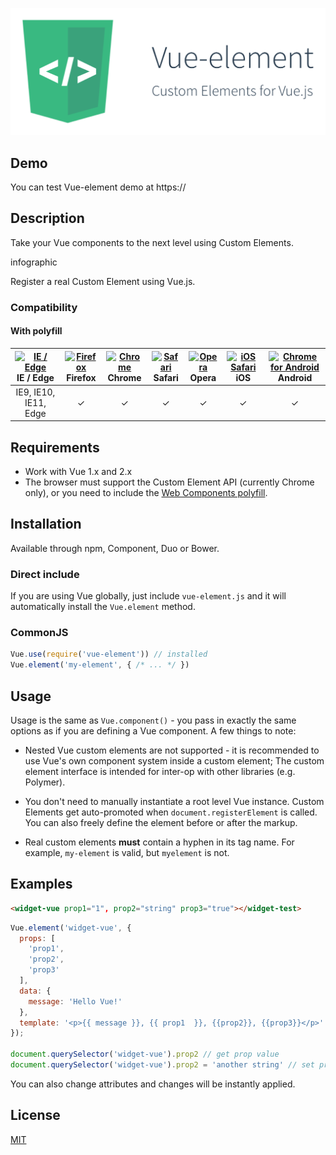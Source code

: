 ![Vue-element](src/demo/assets/images/vue-element-logo-text.png)

## Demo
You can test Vue-element demo at https://

## Description

Take your Vue components to the next level using Custom Elements.


infographic

Register a real Custom Element using Vue.js.

### Compatibility

#### With polyfill

| [<img src="https://raw.githubusercontent.com/godban/browsers-support-badges/master/src/images/edge.png" alt="IE / Edge" width="16px" height="16px" />](http://godban.github.io/browsers-support-badges/)</br>IE / Edge | [<img src="https://raw.githubusercontent.com/godban/browsers-support-badges/master/src/images/firefox.png" alt="Firefox" width="16px" height="16px" />](http://godban.github.io/browsers-support-badges/)</br>Firefox | [<img src="https://raw.githubusercontent.com/godban/browsers-support-badges/master/src/images/chrome.png" alt="Chrome" width="16px" height="16px" />](http://godban.github.io/browsers-support-badges/)</br>Chrome | [<img src="https://raw.githubusercontent.com/godban/browsers-support-badges/master/src/images/safari.png" alt="Safari" width="16px" height="16px" />](http://godban.github.io/browsers-support-badges/)</br>Safari | [<img src="https://raw.githubusercontent.com/godban/browsers-support-badges/master/src/images/opera.png" alt="Opera" width="16px" height="16px" />](http://godban.github.io/browsers-support-badges/)</br>Opera | [<img src="https://raw.githubusercontent.com/godban/browsers-support-badges/master/src/images/safari-ios.png" alt="iOS Safari" width="16px" height="16px" />](http://godban.github.io/browsers-support-badges/)</br>iOS | [<img src="https://raw.githubusercontent.com/godban/browsers-support-badges/master/src/images/chrome-android.png" alt="Chrome for Android" width="16px" height="16px" />](http://godban.github.io/browsers-support-badges/)</br>Android |
|:---------:|:---------:|:---------:|:---------:|:---------:|:---------:|:---------:|
| IE9, IE10, IE11, Edge| &check;| &check; | &check; | &check; | &check; | &check;

## Requirements

- Work with Vue 1.x and 2.x
- The browser must support the Custom Element API (currently Chrome only), or you need to include the [Web Components polyfill](https://github.com/WebReflection/document-register-element/blob/master/build/document-register-element.js).

## Installation

Available through npm, Component, Duo or Bower.

### Direct include

If you are using Vue globally, just include `vue-element.js` and it will automatically install the `Vue.element` method.

### CommonJS

``` js
Vue.use(require('vue-element')) // installed
Vue.element('my-element', { /* ... */ })
```

## Usage

Usage is the same as `Vue.component()` - you pass in exactly the same options as if you are defining a Vue component. A few things to note:

- Nested Vue custom elements are not supported - it is recommended to use Vue's own component system inside a custom element; The custom element interface is intended for inter-op with other libraries (e.g. Polymer).

- You don't need to manually instantiate a root level Vue instance. Custom Elements get auto-promoted when `document.registerElement` is called. You can also freely define the element before or after the markup.

- Real custom elements **must** contain a hyphen in its tag name. For example, `my-element` is valid, but `myelement` is not.

## Examples

``` html
<widget-vue prop1="1", prop2="string" prop3="true"></widget-test>
```

``` js
Vue.element('widget-vue', {
  props: [
    'prop1',
    'prop2',
    'prop3'
  ],
  data: {
    message: 'Hello Vue!'
  },
  template: '<p>{{ message }}, {{ prop1  }}, {{prop2}}, {{prop3}}</p>'
});

document.querySelector('widget-vue').prop2 // get prop value
document.querySelector('widget-vue').prop2 = 'another string' // set prop value
```

You can also change <widget-vue> attributes and changes will be instantly applied.

## License

[MIT](http://opensource.org/licenses/MIT)
